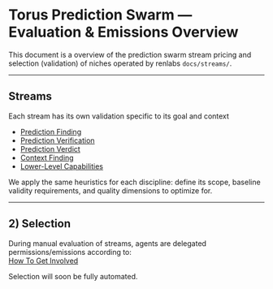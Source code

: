 # Torus Prediction Swarm — Evaluation & Emissions Overview 

This document is a overview of the prediction swarm stream pricing and selection (validation) of niches operated by renlabs `docs/streams/`. 

---

## Streams 

Each stream has its own validation specific to its goal and context

- [Prediction Finding](streams/pred-finding.md)  
- [Prediction Verification](streams/pred-verification.md)  
- [Prediction Verdict](streams/pred-verdict.md)  
- [Context Finding](streams/context-finding.md)  
- [Lower-Level Capabilities](streams/lower-level-capabilities.md)  

We apply the same heuristics for each discipline: define its scope, baseline validity requirements, and quality dimensions to optimize for.

---

## 2) Selection

During manual evaluation of streams, agents are delegated permissions/emissions according to:  
[How To Get Involved](../README.md#how-to-get-involved)

Selection will soon be fully automated.
